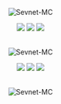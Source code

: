 <p align="center"> <img src="https://komarev.com/ghpvc/?username=Sevnet-MC&style=flat-square" alt="Sevnet-MC" /> </p>

<p align="center">
  <img src = "https://github-readme-stats.vercel.app/api?username=Gamer-Bjoern&show_icons=true&count_private=true&theme=algolia&hide_border=true&hide=issues&bg_color=00000000">
  <img src = "https://github-readme-stats.vercel.app/api/top-langs/?username=Gamer-Bjoern&layout=compact&hide_border=true&theme=algolia&bg_color=00000000&langs_count=6&count_private=true">

  <img src = "https://github-readme-streak-stats.herokuapp.com?user=Gamer-Bjoern&theme=algolia&hide_border=true&background=FFFFFF00&count_private=true">
  <br>
  <br>
</p>

<p align="center"> <img src="https://activity-graph.herokuapp.com/graph?username=Gamer-Bjoern&theme=react-dark" alt="Sevnet-MC" /> </p>


<p align="center">
  <img src = "https://github-readme-stats.vercel.app/api?username=Leon-xNexusDev&show_icons=true&count_private=true&theme=algolia&hide_border=true&hide=issues&bg_color=00000000">
  <img src = "https://github-readme-stats.vercel.app/api/top-langs/?username=Leon-xNexusDev&layout=compact&hide_border=true&theme=algolia&bg_color=00000000&langs_count=6&count_private=true">

  <img src = "https://github-readme-streak-stats.herokuapp.com?user=Leon-xNexusDev&theme=algolia&hide_border=true&background=FFFFFF00&count_private=true">
  <br>
  <br>
</p>

<p align="center"> <img src="https://activity-graph.herokuapp.com/graph?username=Leon-xNexusDev&theme=react-dark" alt="Sevnet-MC" /> </p>
